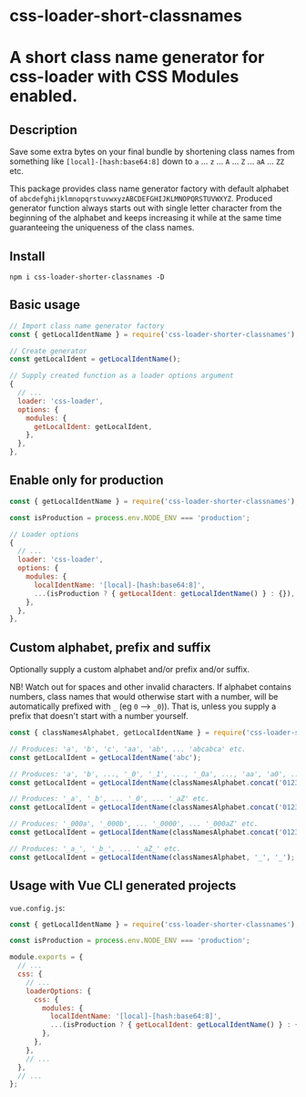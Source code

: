# css-loader-short-classnames

# A short class name generator for css-loader with CSS Modules enabled.

## Description
Save some extra bytes on your final bundle by shortening class names from something like `[local]-[hash:base64:8]` down to `a` ... `z` ... `A` ... `Z` ... `aA` ... `ZZ` etc.

This package provides class name generator factory with default alphabet of `abcdefghijklmnopqrstuvwxyzABCDEFGHIJKLMNOPQRSTUVWXYZ`. Produced generator function always starts out with single letter character from the beginning of the alphabet and keeps increasing it while at the same time guaranteeing the uniqueness of the class names.

## Install

```
npm i css-loader-shorter-classnames -D
```

## Basic usage

```js
// Import class name generator factory
const { getLocalIdentName } = require('css-loader-shorter-classnames');

// Create generator
const getLocalIdent = getLocalIdentName();

// Supply created function as a loader options argument
{
  // ...
  loader: 'css-loader',
  options: {
    modules: {
      getLocalIdent: getLocalIdent,
    },
  },
},
```

## Enable only for production
```js
const { getLocalIdentName } = require('css-loader-shorter-classnames');

const isProduction = process.env.NODE_ENV === 'production';

// Loader options
{
  // ...
  loader: 'css-loader',
  options: {
    modules: {
      localIdentName: '[local]-[hash:base64:8]',
      ...(isProduction ? { getLocalIdent: getLocalIdentName() } : {}),
    },
  },
},
```

## Custom alphabet, prefix and suffix
Optionally supply a custom alphabet and/or prefix and/or suffix.

NB! Watch out for spaces and other invalid characters. If alphabet contains numbers, class names that would otherwise start with a number, will be automatically prefixed with `_` (eg `0` --> `_0`)). That is, unless you supply a prefix that doesn't start with a number yourself.

```js
const { classNamesAlphabet, getLocalIdentName } = require('css-loader-shorter-classnames');

// Produces: 'a', 'b', 'c', 'aa', 'ab', ... 'abcabca' etc.
const getLocalIdent = getLocalIdentName('abc');

// Produces: 'a', 'b', ..., '_0', '_1', ..., '_0a', ..., 'aa', 'a0', ... 'aZ' etc.
const getLocalIdent = getLocalIdentName(classNamesAlphabet.concat('0123456789'));

// Produces: '_a', '_b', ... '_0', ... '_aZ' etc.
const getLocalIdent = getLocalIdentName(classNamesAlphabet.concat('0123456789'), '_');

// Produces: '_000a', '_000b', ... '_0000', ... '_000aZ' etc.
const getLocalIdent = getLocalIdentName(classNamesAlphabet.concat('0123456789'), '000');

// Produces: '_a_', '_b_', ... '_aZ_' etc.
const getLocalIdent = getLocalIdentName(classNamesAlphabet, '_', '_');
```

## Usage with Vue CLI generated projects

`vue.config.js`:

```js
const { getLocalIdentName } = require('css-loader-shorter-classnames');

const isProduction = process.env.NODE_ENV === 'production';

module.exports = {
  // ...
  css: {
    // ...
    loaderOptions: {
      css: {
        modules: {
          localIdentName: '[local]-[hash:base64:8]',
          ...(isProduction ? { getLocalIdent: getLocalIdentName() } : {}),
        },
      },
    },
    // ...
  },
  // ...
};
```
